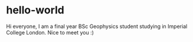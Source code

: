 # hello-world

Hi everyone,
I am a final year BSc Geophysics student studying in Imperial College London. Nice to meet you :)
